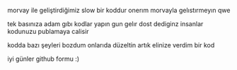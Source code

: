 morvay ile geliştirdiğimiz slow bir koddur onerım morvayla gelıstırmeyın qwe 

tek basınıza adam gıbı kodlar yapın gun gelır dost dediginz insanlar kodunuzu publamaya calisir

kodda bazı şeyleri bozdum onlarıda düzeltin artık elinize verdim bir kod

iyi günler github formu :)
